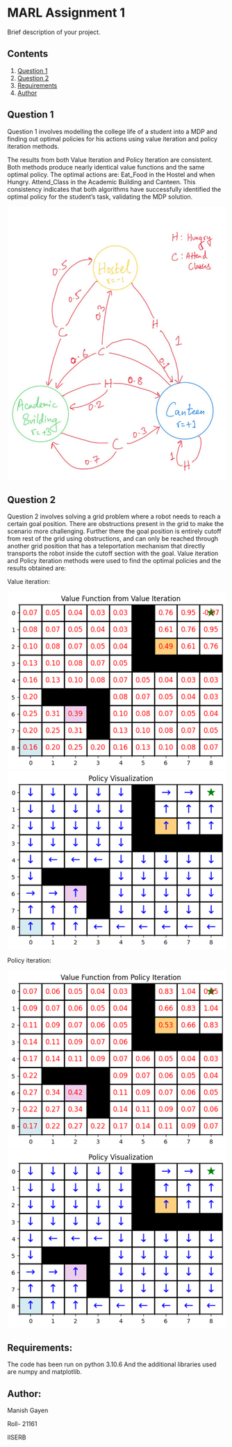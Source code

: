 # MARL Assignment 1

Brief description of your project.

## Contents

1. [Question 1](#question-1)
2. [Question 2](#question-2)
3. [Requirements](#requirements)
4. [Author](#requirements)

## Question 1

Question 1 involves modelling the college life of a student into a MDP and finding out optimal policies for his actions using value iteration and policy iteration methods.

The results from both Value Iteration and Policy Iteration are consistent. Both methods produce nearly identical value functions and the same optimal policy. The optimal actions are: Eat_Food in the Hostel and when Hungry. Attend_Class in the Academic Building and Canteen. This consistency indicates that both algorithms have successfully identified the optimal policy for the student’s task, validating the MDP solution.

![Image 1](mdp.jpg)

## Question 2

Question 2 involves solving a grid problem where a robot needs to reach a certain goal position. There are obstructions present in the grid to make the scenario more challenging. Further there the goal position is entirely cutoff from rest of the grid using obstructions, and can only be reached through another grid position that has a teleportation mechanism that directly transports the robot inside the cutoff section with the goal.
Value iteration and Policy iteration methods were used to find the optimal policies and the results obtained are:

Value iteration:

![Image 2](value_value_iteration.png)
![Image 3](quiver_value_iteration.png)


Policy iteration:

![Image 4](value_policy_iteration.png)
![Image 5](quiver_policy_iteration.png)

## Requirements:

The code has been run on python 3.10.6
And the additional libraries used are numpy and matplotlib.

## Author: 

Manish Gayen

Roll- 21161

IISERB
